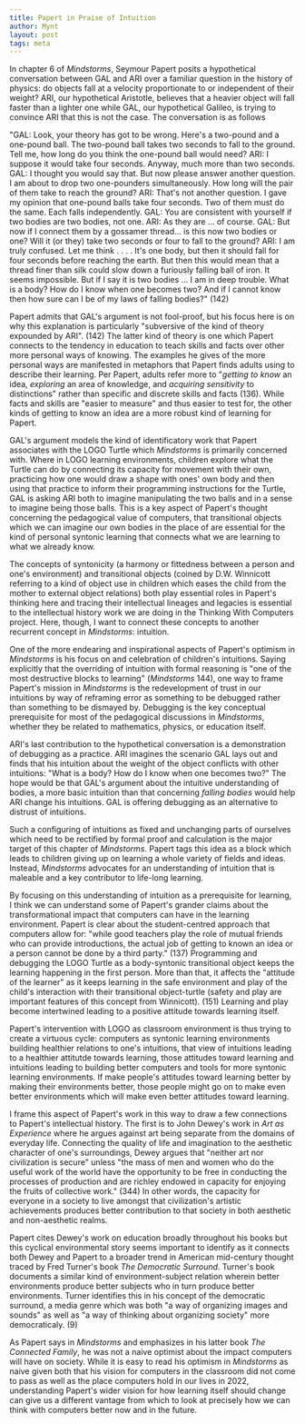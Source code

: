 ```yaml
---
title: Papert in Praise of Intuition
author: Mynt
layout: post
tags: meta
---
```

In chapter 6 of *Mindstorms*, Seymour Papert posits a hypothetical conversation between GAL and ARI over a familiar question in the history of physics: do objects fall at a velocity proportionate to or independent of their weight? ARI, our hypothetical Aristotle, believes that a heavier object will fall faster than a lighter one while GAL, our hypothetical Galileo, is trying to convince ARI that this is not the case. The conversation is as follows

"GAL: Look, your theory has got to be wrong. Here's a two-pound and a one-pound ball. The two-pound ball takes two seconds to fall to the ground. Tell me, how long do you think the one-pound ball would need?
ARI: I suppose it would take four seconds. Anyway, much more than two seconds.
GAL: I thought you would say that. But now please answer another question. I am about to drop two one-pounders simultaneously. How long will the pair of them take to reach the ground?
ARI: That's not another question. I gave my opinion that one-pound balls take four seconds. Two of them must do the same. Each falls independently.
GAL: You are consistent with yourself if two bodies are two bodies, not one.
ARI: As they are ... of course.
GAL: But now if I connect them by a gossamer thread... is this now two bodies or one? Will it (or they) take two seconds or four to fall to the ground?
ARI: I am truly confused. Let me think . . . . It's one body, but then it should fall for four seconds before reaching the earth. But then this would mean that a thread finer than silk could slow down a furiously falling ball of iron. It seems impossible. But if I say it is two bodies ... I am in deep trouble. What is a body? How do I know when one becomes two? And if I cannot know then how sure can I be of my laws of falling bodies?" (142)

Papert admits that GAL's argument is not fool-proof, but his focus here is on why this explanation is particularly "subversive of the kind of theory expounded by ARI". (142) The latter kind of theory is one which Papert connects to the tendency in education to teach skills and facts over other more personal ways of knowing. The examples he gives of the more personal ways are manifested in metaphors that Papert finds adults using to describe their learning. Per Papert, adults refer more to "*getting to know* an idea, *exploring* an area of knowledge, and *acquiring sensitivity* to distinctions" rather than specific and discrete skills and facts (136). While facts and skills are "easier to measure" and thus easier to test for, the other kinds of getting to know an idea are a more robust kind of learning for Papert. 

GAL's argument models the kind of identificatory work that Papert associates with the LOGO Turtle which *Mindstorms* is primarily concerned with. Where in LOGO learning environments, children explore what the Turtle can do by connecting its capacity for movement with their own, practicing how one would draw a shape with ones' own body and then using that practice to inform their programming instructions for the Turtle, GAL is asking ARI both to imagine manipulating the two balls and in a sense to imagine being those balls. This is a key aspect of Papert's thought concerning the pedagogical value of computers, that transitional objects which we can imagine our own bodies in the place of are essential for the kind of personal syntonic learning that connects what we are learning to what we already know. 

The concepts of syntonicity (a harmony or fittedness between a person and one's environment) and transitional objects (coined by D.W. Winnicott referring to a kind of object use in children which eases the child from the mother to external object relations) both play essential roles in Papert's thinking here and tracing their intellectual lineages and legacies is essential to the intellectual history work we are doing in the Thinking With Computers project. Here, though, I want to connect these concepts to another recurrent concept in *Mindstorms*: intuition.

One of the more endearing and inspirational aspects of Papert's optimism in *Mindstorms* is his focus on and celebration of children's intuitions. Saying explicitly that the overriding of intuition with formal reasoning is "one of the most destructive blocks to learning" (*Mindstorms* 144), one way to frame Papert's mission in *Mindstorms* is the redevelopment of trust in our intuitions by way of reframing error as something to be debugged rather than something to be dismayed by. Debugging is the key conceptual prerequisite for most of the pedagogical discussions in *Mindstorms*, whether they be related to mathematics, physics, or education itself. 

ARI's last contribution to the hypothetical conversation is a demonstration of debugging as a practice.  ARI imagines the scenario GAL lays out and finds that his intuition about the weight of the object conflicts with other intuitions: "What is a body? How do I know when one becomes two?" The hope would be that GAL's argument about the intuitive understanding of bodies, a more basic intuition than that concerning *falling bodies* would help ARI change his intuitions. GAL is offering debugging as an alternative to distrust of intuitions. 

Such a configuring of intuitions as fixed and unchanging parts of ourselves which need to be rectified by formal proof and calculation is the major target of this chapter of *Mindstorms*. Papert tags this idea as a block which leads to children giving up on learning a whole variety of fields and ideas. Instead, *Mindstorms* advocates for an understanding of intuition that is maleable and a key contributor to life-long learning. 

By focusing on this understanding of intuition as a prerequisite for learning, I think we can understand some of Papert's grander claims about the transformational impact that computers can have in the learning environment. Papert is clear about the student-centred approach that computers allow for: "while good teachers play the role of mutual friends who can provide introductions, the actual job of getting to known an idea or a person cannot be done by a third party." (137) Programming and debugging the LOGO Turtle as a body-syntonic transitional object keeps the learning happening in the first person. More than that, it affects the "attitude of the learner" as it keeps learning in the safe environment and play of the child's interaction with their transitional object-turtle (safety and play are important features of this concept from Winnicott). (151) Learning and play become intertwined leading to a positive attitude towards learning itself. 

Papert's intervention with LOGO as classroom environment is thus trying to create a virtuous cycle: computers as syntonic learning environments building healthier relations to one's intuitions, that view of intuitions leading to a healthier attitutde towards learning, those attitudes toward learning and intuitions leading to building better computers and tools for more syntonic learning environments. If make people's attitudes toward learning better by making their environments better, those people might go on to make even better environments which will make even better attitudes toward learning. 

I frame this aspect of Papert's work in this way to draw a few connections to Papert's intellectual history. The first is to John Dewey's work in *Art as Experience* where he argues against art being separate from the domains of everyday life. Connecting the quality of life and imagination to the aesthetic character of one's surroundings, Dewey argues that "neither art nor civilization is secure" unless "the mass of men and women who do the useful work of the world have the opportunity to be free in conducting the processes of production and are richley endowed in capacity for enjoying the fruits of collective work." (344) In other words, the capacity for everyone in a society to live amongst that civilization's artistic achievements produces better contribution to that society in both aesthetic and non-aesthetic realms. 

Papert cites Dewey's work on education broadly throughout his books but this cyclical environmental story seems important to identify as it connects both Dewey and Papert to a broader trend in American mid-century thought traced by Fred Turner's book *The Democratic Surround*. Turner's book documents a similar kind of environment-subject relation wherein better environments produce better subjects who in turn produce better environments. Turner identifies this in his concept of the democratic surround, a media genre which was both "a way of organizing images and sounds" as well as "a way of thinking about organizing society" more democraticaly. (9)

As Papert says in *Mindstorms* and emphasizes in his latter book *The Connected Family*, he was not a naive optimist about the impact computers will have on society. While it is easy to read his optimism in *Mindstorms* as naive given both that his vision for computers in the classroom did not come to pass as well as the place computers hold in our lives in 2022, understanding Papert's wider vision for how learning itself should change can give us a different vantage from which to look at precisely how we can think with computers better now and in the future. 